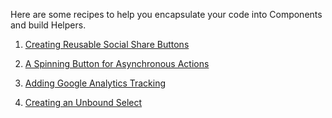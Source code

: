 Here are some recipes to help you encapsulate your code into Components and build Helpers.

1. [Creating Reusable Social Share Buttons](/guides/cookbook/helpers_and_components/creating_reusable_social_share_buttons)

2. [A Spinning Button for Asynchronous Actions](/guides/cookbook/helpers_and_components/spin_button_for_asynchronous_actions)

3. [Adding Google Analytics Tracking](/guides/cookbook/helpers_and_components/adding_google_analytics_tracking)

4. [Creating an Unbound Select](/guides/cookbook/helpers_and_components/creating_unbound_select)
